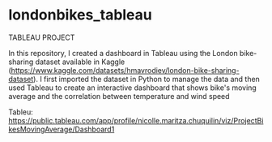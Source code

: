 # londonbikes_tableau
TABLEAU PROJECT

In this repository, I created a dashboard in Tableau using the London bike-sharing dataset available in Kaggle (https://www.kaggle.com/datasets/hmavrodiev/london-bike-sharing-dataset). I first imported the dataset in Python to manage the data and then used Tableau to create an interactive dashboard that shows bike's moving average and the correlation between temperature and wind speed

Tableu: https://public.tableau.com/app/profile/nicolle.maritza.chuquilin/viz/ProjectBikesMovingAverage/Dashboard1
